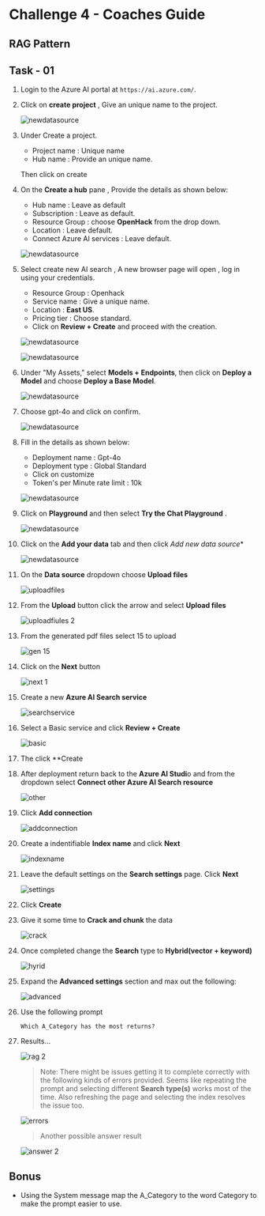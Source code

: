 # Challenge 4 - Coaches Guide

## RAG Pattern

## Task - 01

1. Login to the Azure AI portal at `https://ai.azure.com/`.
   
2. Click on **create project** , Give an unique name to the project.

   ![newdatasource](images/create-project-1.png)

3. Under Create a project.
    - Project name : Unique name
    - Hub name : Provide an unique name.

   Then click on create
   

5. On the **Create a hub** pane , Provide the details as shown below:
   
    - Hub name : Leave as default
    - Subscription : Leave as default.
    - Resource Group : choose **OpenHack** from the drop down.
    - Location : Leave default.
    - Connect Azure AI services : Leave default.

    ![newdatasource](images/create_hub00.png)
    
7. Select create new AI search , A new browser page will open , log in using your credentials.
   
     - Resource Group : Openhack
     - Service name : Give a unique name.
     - Location : **East US**.
     - Pricing tier : Choose standard.
     - Click on **Review + Create** and proceed with the creation.
   
    ![newdatasource](images/search-01.png)
    
    ![newdatasource](images/search-create.png)

8. Under "My Assets," select **Models + Endpoints**, then click on **Deploy a Model** and choose **Deploy a Base Model**.
    
    ![newdatasource](images/model+endpoints.png)

9. Choose gpt-4o and click on confirm.

    ![newdatasource](images/gpt-4o.png)

10. Fill in the details as shown below:
    
    - Deployment name : Gpt-4o
    - Deployment type : Global Standard
    - Click on customize
    - Token's per Minute rate limit : 10k

     ![newdatasource](images/deploy-1.png)
     
11. Click on **Playground** and then select **Try the Chat Playground** .
     
    ![newdatasource](images/playgrounds.png)
   
1. Click on the **Add your data** tab and then click *Add new data source**  
    
    ![newdatasource](images/newdatasource.png)
    
1. On the **Data source** dropdown choose **Upload files**

    ![uploadfiles](images/uploadfiles.png)

1. From the **Upload** button click the arrow and select **Upload files**

    ![uploadfiules 2](images/uploadfiules2.png)
    
1. From the generated pdf files select 15 to upload

    ![gen 15](images/gen15.png)
    
1. Click on the **Next** button

    ![next 1](images/next1.png)
    
1. Create a new **Azure AI Search service**

    ![searchservice](images/searchservice.png)
    
1. Select a Basic service and click **Review + Create**

    ![basic](images/basic.png)
    
1. The click **Create 

1. After deployment return back to the **Azure AI Studi**o and from the dropdown select **Connect other Azure AI Search resource**

    ![other](images/other.png)
    
1. Click **Add connection**

    ![addconnection](images/addconnection.png)

1. Create a indentifiable **Index name** and click **Next**

    ![indexname](images/indexname.png)
    
1. Leave the default settings on the **Search settings** page. Click **Next**

    ![settings](images/settings.png)

1. Click **Create**

1. Give it some time to **Crack and chunk** the data

    ![crack](images/crack.png)

1. Once completed change the **Search** type to **Hybrid(vector + keyword)**

    ![hyrid](images/hyrid.png)
    
1. Expand the **Advanced settings** section and max out the following:

    ![advanced](images/advanced.png)
    
1. Use the following prompt

    ```
    Which A_Category has the most returns?
    ```
1. Results...

    ![rag 2](images/rag2.png)
    
    > Note: There might be issues getting it to complete correctly with the following kinds of errors provided. Seems like repeating the prompt and selecting different **Search type(s)** works most of the time. Also refreshing the page and selecting the index resolves the issue too.

    ![errors](images/errors.png)

    > Another possible answer result
    
    ![answer 2](images/answer2.png)

## Bonus
- Using the System message map the A_Category to the word Category to make the prompt easier to use.
